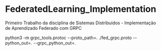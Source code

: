 # FederatedLearning_Implementation
Primeiro Trabalho da disciplina de Sistemas Distribuidos - Implementação de Aprendizado Federado com GRPC

python3 -m grpc_tools.protoc --proto_path=. ./fed_grpc.proto --python_out=. --grpc_python_out=.
